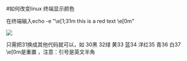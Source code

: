 <!-- --- tag:  linux -->
<!-- --- title: 如何改变linux 终端显示颜色 -->
#如何改变linux 终端显示颜色

在终端输入echo -e "\e[1;31m this is a red text \e[0m"


![](http://kb.51hosting.com/kb/changecolor.png)

只需把31换成其他代码就可以，如 30黑 32绿 黄33 蓝34 洋红35 青36 白37    \e[0m是重置 ，注意：引号是英文半角